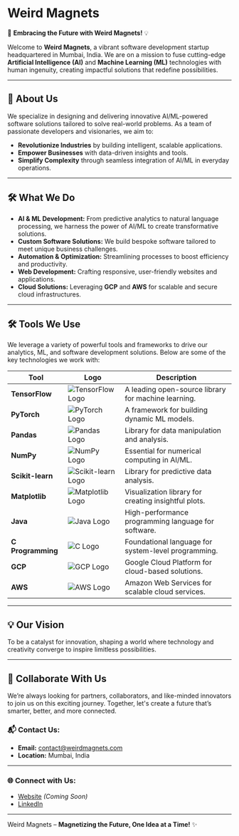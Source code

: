 # Weird Magnets

🚀 **Embracing the Future with Weird Magnets!** 💡

Welcome to **Weird Magnets**, a vibrant software development startup headquartered in Mumbai, India. We are on a mission to fuse cutting-edge **Artificial Intelligence (AI)** and **Machine Learning (ML)** technologies with human ingenuity, creating impactful solutions that redefine possibilities.

---

## 🌟 About Us
We specialize in designing and delivering innovative AI/ML-powered software solutions tailored to solve real-world problems. As a team of passionate developers and visionaries, we aim to:

- **Revolutionize Industries** by building intelligent, scalable applications.
- **Empower Businesses** with data-driven insights and tools.
- **Simplify Complexity** through seamless integration of AI/ML in everyday operations.

---

## 🛠️ What We Do
- **AI & ML Development:** From predictive analytics to natural language processing, we harness the power of AI/ML to create transformative solutions.
- **Custom Software Solutions:** We build bespoke software tailored to meet unique business challenges.
- **Automation & Optimization:** Streamlining processes to boost efficiency and productivity.
- **Web Development:** Crafting responsive, user-friendly websites and applications.
- **Cloud Solutions:** Leveraging **GCP** and **AWS** for scalable and secure cloud infrastructures.

---

## 🛠️ Tools We Use
We leverage a variety of powerful tools and frameworks to drive our analytics, ML, and software development solutions. Below are some of the key technologies we work with:

| Tool            | Logo                                                                                              | Description                                              |
|------------------|--------------------------------------------------------------------------------------------------|----------------------------------------------------------|
| **TensorFlow**  | ![TensorFlow Logo](https://upload.wikimedia.org/wikipedia/commons/2/2d/Tensorflow_logo.svg)       | A leading open-source library for machine learning.      |
| **PyTorch**     | ![PyTorch Logo](https://upload.wikimedia.org/wikipedia/commons/9/96/Pytorch_logo.png)             | A framework for building dynamic ML models.              |
| **Pandas**      | ![Pandas Logo](https://upload.wikimedia.org/wikipedia/commons/2/22/Pandas_mark.svg)               | Library for data manipulation and analysis.              |
| **NumPy**       | ![NumPy Logo](https://upload.wikimedia.org/wikipedia/commons/3/31/NumPy_logo_2020.svg)            | Essential for numerical computing in AI/ML.              |
| **Scikit-learn**| ![Scikit-learn Logo](https://upload.wikimedia.org/wikipedia/commons/0/05/Scikit_learn_logo_small.svg) | Library for predictive data analysis.                   |
| **Matplotlib**  | ![Matplotlib Logo](https://upload.wikimedia.org/wikipedia/commons/8/84/Matplotlib_icon.svg)        | Visualization library for creating insightful plots.      |
| **Java**        | ![Java Logo](https://upload.wikimedia.org/wikipedia/en/3/30/Java_programming_language_logo.svg)    | High-performance programming language for software.       |
| **C Programming** | ![C Logo](https://upload.wikimedia.org/wikipedia/commons/1/19/C_Logo.png)                      | Foundational language for system-level programming.       |
| **GCP**         | ![GCP Logo](https://upload.wikimedia.org/wikipedia/commons/5/51/Google_Cloud_logo.png)            | Google Cloud Platform for cloud-based solutions.         |
| **AWS**         | ![AWS Logo](https://upload.wikimedia.org/wikipedia/commons/9/93/Amazon_Web_Services_Logo.svg)     | Amazon Web Services for scalable cloud services.         |

---

## 💡 Our Vision
To be a catalyst for innovation, shaping a world where technology and creativity converge to inspire limitless possibilities.

---

## 🤝 Collaborate With Us
We’re always looking for partners, collaborators, and like-minded innovators to join us on this exciting journey. Together, let's create a future that’s smarter, better, and more connected.

### 📬 Contact Us:
- **Email:** [contact@weirdmagnets.com](mailto:contact@weirdmagnets.com)
- **Location:** Mumbai, India

---

### 🌐 Connect with Us:
- [Website](#) *(Coming Soon)*
- [LinkedIn](#)

---

Weird Magnets – **Magnetizing the Future, One Idea at a Time!** ✨
